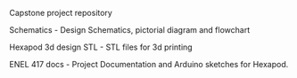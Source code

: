 Capstone project repository

Schematics - Design Schematics, pictorial diagram and flowchart

Hexapod 3d design STL - STL files for 3d printing

ENEL 417 docs - Project Documentation and Arduino sketches for Hexapod.
